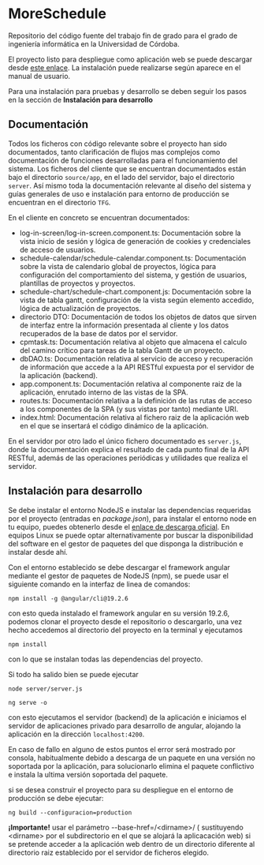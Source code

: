 # MoreSchedule

Repositorio del código fuente del trabajo fin de grado para el grado de ingeniería informática en la Universidad de Córdoba.

El proyecto listo para despliegue como aplicación web se puede descargar desde [ este enlace](https://github.com/ssCuacKss/MoreSchedule/releases/tag/AngularBuildApplicatoin). La instalación puede realizarse según aparece en el manual de usuario.

Para una instalación para pruebas y desarrollo se deben seguir los pasos en la sección de **Instalación para desarrollo**


## Documentación

Todos los ficheros con código relevante sobre el proyecto han sido documentados, tanto clarificación de flujos mas complejos como documentación de funciones desarrolladas para el funcionamiento del sistema. Los ficheros del cliente que se encuentran documentados están bajo el directorio `source/app`, en el lado del servidor, bajo el directorio `server`. 
Así mismo toda la documentación relevante al diseño del sistema y guías generales de uso e instalación para entorno de producción se encuentran en el directorio `TFG`.

En el cliente en concreto se encuentran documentados:

- log-in-screen/log-in-screen.component.ts: Documentación sobre la vista inicio de sesión y lógica de generación de cookies y credenciales de acceso de usuarios.
- schedule-calendar/schedule-calendar.component.ts: Documentación sobre la vista de calendario global de proyectos, lógica para configuración del comportamiento del sistema, y gestión de usuarios, plantillas de proyectos y proyectos.
- schedule-chart/schedule-chart.component.js: Documentación sobre la vista de tabla gantt, configuración de la vista según elemento accedido, lógica de actualización de proyectos.
- directorio DTO: Documentación de todos los objetos de datos que sirven de interfaz entre la información presentada al cliente y los datos recuperados de la base de datos por el servidor.
- cpmtask.ts: Documentación relativa al objeto que almacena el calculo del camino crítico para tareas de la tabla Gantt de un proyecto.
- dbDAO.ts: Documentación relativa al servicio de acceso y recuperación de información que accede a la API RESTful expuesta por el servidor de la aplicación (backend).
- app.component.ts: Documentación relativa al componente raiz de la aplicación, enrutado interno de las vistas de la SPA. 
- routes.ts: Documentación relativa a la definición de las rutas de acceso a los componentes de la SPA (y sus vistas por tanto) mediante URI.
- index.html: Documentación relativa al fichero raiz de la aplicación web en el que se insertará el código dinámico de la aplicación.

En el servidor por otro lado el único fichero documentado es `server.js`, donde la documentación explica el resultado de cada punto final de la API RESTful, además de las operaciones periódicas y utilidades que realiza el servidor.




## Instalación para desarrollo

Se debe instalar el entorno NodeJS e instalar las dependencias requeridas por el proyecto (entradas en *package.json*), para instalar el entorno node en tu equipo, puedes obtenerlo desde el [enlace de descarga oficial](https://nodejs.org/es/download). En equipos Linux se puede optar alternativamente por buscar la disponibilidad del software en el gestor de paquetes del que disponga la distribución e instalar desde ahí.

Con el entorno establecido se debe descargar el framework angular mediante el gestor de paquetes de NodeJS (npm), se puede usar el siguiente comando en la interfaz de linea de comandos: 

```
npm install -g @angular/cli@19.2.6
```

con esto queda instalado el framework angular en su versión 19.2.6, podemos clonar el proyecto desde el repositorio o descargarlo, una vez hecho accedemos al directorio del proyecto  en la terminal y ejecutamos

```
npm install
```

con lo que se instalan todas las dependencias del proyecto.

Si todo ha salido bien se puede ejecutar

```
node server/server.js

ng serve -o
```

con esto ejecutamos el servidor (backend) de la aplicación e iniciamos el servidor de aplicaciones privado para desarrollo de angular, alojando la aplicación en la dirección `localhost:4200`.

En caso de fallo en alguno de estos puntos el error será mostrado por consola, habitualmente debido a descarga de un paquete en una versión no soportada por la aplicación, para solucionarlo elimina el paquete conflictivo e instala la ultima versión soportada del paquete.

si se desea construir el proyecto para su despliegue en el entorno de producción se debe ejecutar: 

```
ng build --configuracion=production
```
**¡Importante!** usar el parámetro --base-href=/\<dirname\>/ ( sustituyendo \<dirname\> por el subdirectorio en el que se alojará la aplicacación web) si se pretende acceder a la aplicación web dentro de un directorio diferente al directorio raiz establecido por el servidor de ficheros elegido.